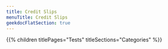 ```yaml
---
title: Credit Slips
menuTitle: Credit Slips 
geekdocFlatSection: true
---
```


{{% children titlePages="Tests" titleSections="Categories" %}}